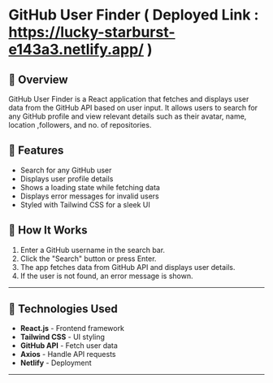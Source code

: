 # GitHub User Finder ( Deployed Link : https://lucky-starburst-e143a3.netlify.app/ )

## 🚀 Overview
GitHub User Finder is a React application that fetches and displays user data from the GitHub API based on user input. It allows users to search for any GitHub profile and view relevant details such as their avatar, name, location ,followers, and no. of repositories.

## 📌 Features
- Search for any GitHub user
- Displays user profile details
- Shows a loading state while fetching data
- Displays error messages for invalid users
- Styled with Tailwind CSS for a sleek UI


## 📌 How It Works
1. Enter a GitHub username in the search bar.
2. Click the "Search" button or press Enter.
3. The app fetches data from GitHub API and displays user details.
4. If the user is not found, an error message is shown.


---

## 🎨 Technologies Used
- **React.js** - Frontend framework
- **Tailwind CSS** - UI styling
- **GitHub API** - Fetch user data
- **Axios** - Handle API requests
- **Netlify** - Deployment

---



